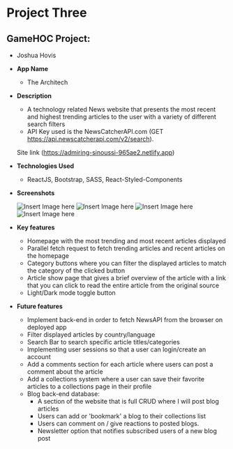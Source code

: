 # Project Three

## GameHOC Project:
  - Joshua Hovis

* **App Name**
    - The Architech
    
* **Description**
    - A technology related News website that presents the most recent and highest trending articles to the user with a variety of different search filters
    - API Key used is the NewsCatcherAPI.com (GET https://api.newscatcherapi.com/v2/search).
    
    Site link (https://admiring-sinoussi-965ae2.netlify.app)

* **Technologies Used**
    - ReactJS, Bootstrap, SASS, React-Styled-Components
    
* **Screenshots**

    ![Insert Image here](https://i.imgur.com/JhfBf4i.png?1)
    ![Insert Image here](https://i.imgur.com/R7w1BsC.png?1)
    ![Insert Image here](https://i.imgur.com/juzIO5e.png?1)
    ![Insert Image here](https://i.imgur.com/zN4VOrk.png?1)

* **Key features**
    - Homepage with the most trending and most recent articles displayed
    - Parallel fetch request to fetch trending articles and recent articles on the homepage
    - Category buttons where you can filter the displayed articles to match the category of the clicked button
    - Article show page that gives a brief overview of the article with a link that you can click to read the entire article from the original source
    - Light/Dark mode toggle button
    
* **Future features**
    - Implement back-end in order to fetch NewsAPI from the browser on deployed app
    - Filter displayed articles by country/language
    - Search Bar to search specific article titles/categories
    - Implementing user sessions so that a user can login/create an account
    - Add a comments section for each article where users can post a comment about the article
    - Add a collections system where a user can save their favorite articles to a collections page in their profile
    - Blog back-end database:
      - A section of the website that is full CRUD where I will post blog articles
      - Users can add or 'bookmark' a blog to their collections list
      - Users can comment on / give reactions to posted blogs.
      - Newsletter option that notifies subscribed users of a new blog post
